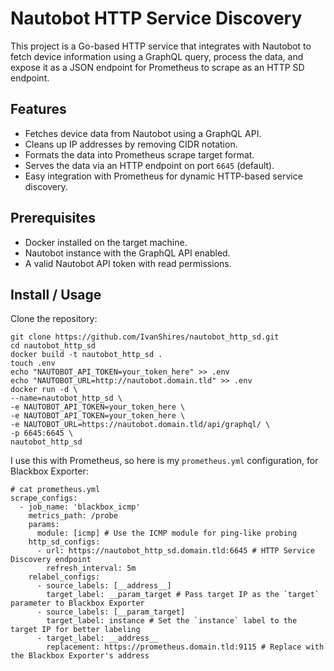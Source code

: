 # Nautobot HTTP Service Discovery

This project is a Go-based HTTP service that integrates with Nautobot to fetch device information using a GraphQL query, process the data, and expose it as a JSON endpoint for Prometheus to scrape as an HTTP SD endpoint.

## Features

- Fetches device data from Nautobot using a GraphQL API.
- Cleans up IP addresses by removing CIDR notation.
- Formats the data into Prometheus scrape target format.
- Serves the data via an HTTP endpoint on port `6645` (default).
- Easy integration with Prometheus for dynamic HTTP-based service discovery.

## Prerequisites

- Docker installed on the target machine.
- Nautobot instance with the GraphQL API enabled.
- A valid Nautobot API token with read permissions.

## Install / Usage

Clone the repository:
   
```
git clone https://github.com/IvanShires/nautobot_http_sd.git
cd nautobot_http_sd
docker build -t nautobot_http_sd .
touch .env
echo "NAUTOBOT_API_TOKEN=your_token_here" >> .env
echo "NAUTOBOT_URL=http://nautobot.domain.tld" >> .env
docker run -d \
--name=nautobot_http_sd \
-e NAUTOBOT_API_TOKEN=your_token_here \
-e NAUTOBOT_API_TOKEN=your_token_here \
-e NAUTOBOT_URL=https://nautobot.domain.tld/api/graphql/ \
-p 6645:6645 \
nautobot_http_sd
```
    
I use this with Prometheus, so here is my `prometheus.yml` configuration, for Blackbox Exporter:

```
# cat prometheus.yml 
scrape_configs:
  - job_name: 'blackbox_icmp'
    metrics_path: /probe
    params:
      module: [icmp] # Use the ICMP module for ping-like probing
    http_sd_configs:
      - url: https://nautobot_http_sd.domain.tld:6645 # HTTP Service Discovery endpoint
        refresh_interval: 5m
    relabel_configs:
      - source_labels: [__address__]
        target_label: __param_target # Pass target IP as the `target` parameter to Blackbox Exporter
      - source_labels: [__param_target]
        target_label: instance # Set the `instance` label to the target IP for better labeling
      - target_label: __address__
        replacement: https://prometheus.domain.tld:9115 # Replace with the Blackbox Exporter's address
```
